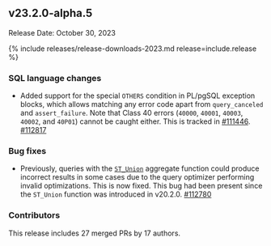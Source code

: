 ## v23.2.0-alpha.5

Release Date: October 30, 2023

{% include releases/release-downloads-2023.md release=include.release %}

<h3 id="v23-2-0-alpha-5-sql-language-changes">SQL language changes</h3>

- Added support for the special `OTHERS` condition in PL/pgSQL exception blocks, which allows matching any error code apart from `query_canceled` and `assert_failure`. Note that Class 40 errors (`40000`, `40001`, `40003`, `40002`, and `40P01`) cannot be caught either. This is tracked in [#111446](https://github.com/cockroachdb/cockroach/pull/111446). [#112817][#112817]

<h3 id="v23-2-0-alpha-5-bug-fixes">Bug fixes</h3>

- Previously, queries with the [`ST_Union`](../v23.2/st_union.html) aggregate function could produce incorrect results in some cases due to the query optimizer performing invalid optimizations. This is now fixed. This bug had been present since the `ST_Union` function was introduced in v20.2.0. [#112780][#112780]

<div class="release-note-contributors" markdown="1">

<h3 id="v23-2-0-alpha-5-contributors">Contributors</h3>

This release includes 27 merged PRs by 17 authors.

</div>

[#112780]: https://github.com/cockroachdb/cockroach/pull/112780
[#112817]: https://github.com/cockroachdb/cockroach/pull/112817
